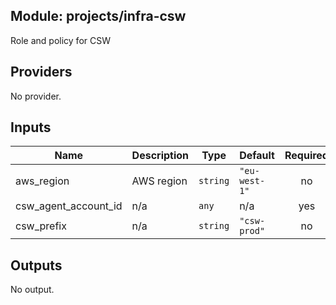 ## Module: projects/infra-csw

Role and policy for CSW

## Providers

No provider.

## Inputs

| Name | Description | Type | Default | Required |
|------|-------------|------|---------|:-----:|
| aws\_region | AWS region | `string` | `"eu-west-1"` | no |
| csw\_agent\_account\_id | n/a | `any` | n/a | yes |
| csw\_prefix | n/a | `string` | `"csw-prod"` | no |

## Outputs

No output.

